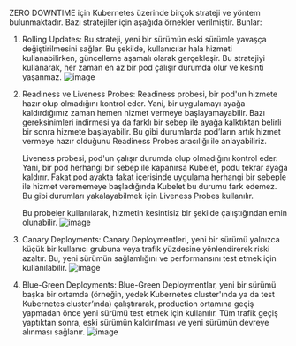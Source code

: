 ZERO DOWNTIME için Kubernetes üzerinde birçok strateji ve yöntem bulunmaktadır. Bazı stratejiler için aşağıda örnekler verilmiştir. Bunlar:
1)	Rolling Updates: Bu strateji, yeni bir sürümün eski sürümle yavaşça değiştirilmesini sağlar. Bu şekilde, kullanıcılar hala hizmeti kullanabilirken, güncelleme aşamalı olarak gerçekleşir. Bu stratejiyi kullanarak, her zaman en az bir pod çalışır durumda olur ve kesinti yaşanmaz.
 ![image](https://github.com/mehmetyuksl/answers-for-interview/assets/10564346/89429c27-7ebf-4cf2-90cf-3f12d56867cb)

2)	Readiness ve Liveness Probes: Readiness probesi, bir pod'un hizmete hazır olup olmadığını kontrol eder. Yani, bir uygulamayı ayağa kaldırdığımız zaman hemen hizmet vermeye başlayamayabilir. Bazı gereksinimleri indirmesi ya da farklı bir sebep ile ayağa kalktıktan belirli bir sonra hizmete başlayabilir. Bu gibi durumlarda pod’ların artık hizmet vermeye hazır olduğunu Readiness Probes aracılığı ile anlayabiliriz.

    Liveness probesi, pod'un çalışır durumda olup olmadığını kontrol eder. Yani, bir pod herhangi bir sebep ile kapanırsa Kubelet, podu tekrar ayağa kaldırır. Fakat pod ayakta fakat içerisinde uygulama herhangi bir   sebeple ile hizmet verememeye başladığında Kubelet bu durumu fark edemez. Bu gibi durumları yakalayabilmek için Liveness Probes kullanılır.

    Bu probeler kullanılarak, hizmetin kesintisiz bir şekilde çalıştığından emin olunabilir.
   ![image](https://github.com/mehmetyuksl/answers-for-interview/assets/10564346/f9ad8510-e83f-4386-905a-461f133bb6a8)

3)	Canary Deployments: Canary Deploymentleri, yeni bir sürümü yalnızca küçük bir kullanıcı grubuna veya trafik yüzdesine yönlendirerek riski azaltır. Bu, yeni sürümün sağlamlığını ve performansını test etmek için kullanılabilir.
 ![image](https://github.com/mehmetyuksl/answers-for-interview/assets/10564346/43f6c345-cbe1-4c99-a3ba-9525f22b3d16)

4)	Blue-Green Deployments: Blue-Green Deploymentlar, yeni bir sürümü başka bir ortamda (örneğin, yedek Kubernetes cluster'ında ya da test Kubernetes cluster’ında) çalıştırarak, production ortamına geçiş yapmadan önce yeni sürümü test etmek için kullanılır. Tüm trafik geçiş yaptıktan sonra, eski sürümün kaldırılması ve yeni sürümün devreye alınması sağlanır.
 ![image](https://github.com/mehmetyuksl/answers-for-interview/assets/10564346/93c6c47c-2e37-4b77-96bc-a6d3da2eb68d)

